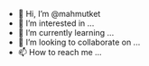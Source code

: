 - 👋 Hi, I’m @mahmutket
- 👀 I’m interested in ...
- 🌱 I’m currently learning ...
- 💞️ I’m looking to collaborate on ...
- 📫 How to reach me ...

<!---
mahmutket/mahmutket is a ✨ special ✨ repository because its `README.md` (this file) appears on your GitHub profile.
You can click the Preview link to take a look at your changes.
--->
